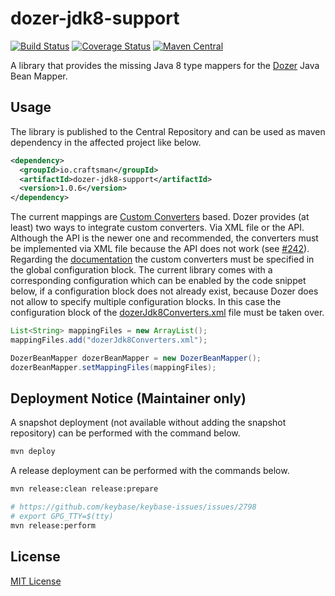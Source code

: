 dozer-jdk8-support
==================

[![Build Status](https://travis-ci.org/GeBeater/dozer-jdk8-support.svg)](https://travis-ci.org/GeBeater/dozer-jdk8-support)
[![Coverage Status](https://coveralls.io/repos/GeBeater/dozer-jdk8-support/badge.svg?branch=master&service=github)](https://coveralls.io/github/GeBeater/dozer-jdk8-support?branch=master)
[![Maven Central](https://maven-badges.herokuapp.com/maven-central/io.craftsman/dozer-jdk8-support/badge.svg)](https://maven-badges.herokuapp.com/maven-central/io.craftsman/dozer-jdk8-support)

A library that provides the missing Java 8 type mappers for the [Dozer](https://github.com/DozerMapper/dozer) Java Bean
Mapper.

## Usage

The library is published to the Central Repository and can be used as maven dependency in the affected project like below.

```xml
<dependency>
  <groupId>io.craftsman</groupId>
  <artifactId>dozer-jdk8-support</artifactId>
  <version>1.0.6</version>
</dependency>
```

The current mappings are [Custom Converters](http://dozer.sourceforge.net/documentation/customconverter.html) based.
Dozer provides (at least) two ways to integrate custom converters. Via XML file or the API. Although the API is the
newer one and recommended, the converters must be implemented via XML file because the API does not work (see
[#242](https://github.com/DozerMapper/dozer/issues/242)). Regarding the
[documentation](http://dozer.sourceforge.net/documentation/customconverter.html) the custom converters must be specified
in the global configuration block. The current library comes with a corresponding configuration which can be enabled by
the code snippet below, if a configuration block does not already exist, because Dozer does not allow to specify
multiple configuration blocks. In this case the configuration block of the
[dozerJdk8Converters.xml](src/main/resources/dozerJdk8Converters.xml) file must be taken over.

```java
List<String> mappingFiles = new ArrayList();
mappingFiles.add("dozerJdk8Converters.xml");

DozerBeanMapper dozerBeanMapper = new DozerBeanMapper();
dozerBeanMapper.setMappingFiles(mappingFiles);
```

## Deployment Notice (Maintainer only)

A snapshot deployment (not available without adding the snapshot repository) can be performed with the command below.

```bash
mvn deploy
```

A release deployment can be performed with the commands below.

```bash
mvn release:clean release:prepare

# https://github.com/keybase/keybase-issues/issues/2798
# export GPG_TTY=$(tty)
mvn release:perform
```

## License

[MIT License](LICENSE.md)

